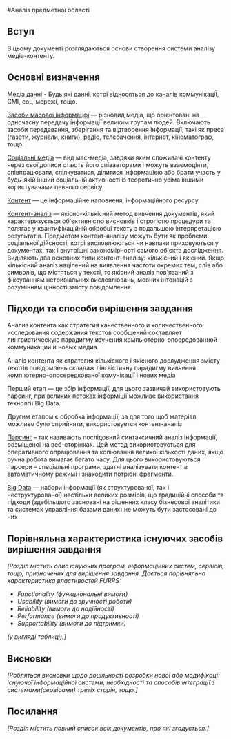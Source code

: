 
#Аналіз предметної області

## Вступ 

В цьому документі розглядаються основи створення системи аналізу медіа-контенту.


## Основні визначення

[Медіа данні](https://uk.wikipedia.org/wiki/Медіа) - Будь які данні, котрі відносяться до каналів коммунікаціЇ, СМІ, соц-мережі, тощо.

[Засоби масової інформацфї](https://uk.wikipedia.org/wiki/Засоби_масової_інформації) — різновид медіа, що орієнтовані на одночасну передачу інформації великим групам людей. Включають засоби передавання, зберігання та відтворення інформації, такі як преса (газети, журнали, книги), радіо, телебачення, інтернет, кінематограф, тощо.

[Соціальні медіа](https://uk.wikipedia.org/wiki/Соціальні_медіа) — вид мас-медіа, завдяки яким споживачі контенту через свої дописи стають його співавторами і можуть взаємодіяти, співпрацювати, спілкуватися, ділитися інформацією або брати участь у будь-якій інший соціальній активності із теоретично усіма іншими користувачами певного сервісу. 

[Контент](https://uk.wikipedia.org/wiki/Інформаційне_наповнення_сайту)  —  це інформаційне наповненя, інформаційного ресурсу 

[Контент-аналіз](https://uk.wikipedia.org/wiki/Контент-аналіз) —  якісно-кількісний метод вивчення документів, який характеризується об'єктивністю висновків і строгістю процедури та полягає у квантифікаційній обробці тексту з подальшою інтерпретацією результатів. Предметом контент-аналізу можуть бути як проблеми соціальної дійсності, котрі висловлюються чи навпаки приховуються у документах, так і внутрішні закономірності самого об'єкта дослідження.
Виділяють два основних типи контент-аналізу: кількісний і якісний. Якщо кількісний аналіз націлений на виявлення частоти окремих тем, слів або символів, що містяться у тексті, то якісний аналіз пов'язаний з фіксуванням нетривіальних висловлювань, мовних інтонацій з розумінням цінності змісту повідомлення.

## Підходи та способи вирішення завдання

Анализ контента как стратегия качественного и количественного исследования содержания текстов сообщений составляет лингвистическую парадигму изучения компьютерно-опосредованной коммуникации и новых медиа.

Аналіз контента як стратегия кількісного і якісного дослудження змісту текстів повідомлень складаж лінгвістичну парадигму вивчення комп'ютерно-опосередкованої комунікації і нових медіа 

Перший етап — це збір інформації, для цього зазвичай використовують парсинг, при великих потоках інформіції можливе використання технолгії Big Data.

Другим етапом є обробка інформації, за для того щоб матеріал можливо було сприйняти, використовуется контент-аналіз


[Парсинг](https://uk.wikipedia.org/wiki/Синтаксичний_аналіз) – так називають послідовний синтаксичний  аналіз інформації, розміщеної на веб-сторінках. Цей метод використовується для оперативного опрацювання та копіювання великої кількості даних, якщо ручна робота вимагає багато часу. Для цього використовуються парсери – спеціальні програми, здатні аналізувати контент в автоматичному режимі і знаходити потрібні фрагменти.

[Big Data](https://uk.wikipedia.org/wiki/Великі_дані) — набори інформації (як структурованої, так і неструктурованої) настільки великих розмірів, що традиційні способи та підходи (здебільшого засновані на рішеннях класу бізнесової аналітики та системах управління базами даних) не можуть бути застосовані до них


## Порівняльна характеристика існуючих засобів вирішення завдання

*[Розділ містить опис існуючих програм, інформаційних систем, сервісів, тощо, призначених для вирішення 
завдання. Дається порівняльна характеристика властивостей FURPS:*
- *Functionality (функциональні вимоги)*
- *Usability (вимоги до зручності роботи)*
- *Reliability (вимоги до надійності)*
- *Performance (вимоги до продуктивності)*
- *Supportability (вимоги до підтримки)*

 *(у вигляді таблиці).]*

## Висновки

*[Робляться висновки щодо доцільності розробки нової або модифікації існуючої інформаційної системи, необхідності та способів інтеграції з системами(сервісами) третіх сторін, тощо.]*

## Посилання

*[Розділ містить повний список всіх документів, про які згадується.]*
